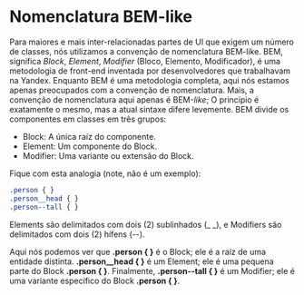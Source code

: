 # Nomenclatura BEM-like

Para maiores e mais inter-relacionadas partes de UI que exigem um número de classes, nós utilizamos a convenção de nomenclatura BEM-like.
BEM, significa _Block_, _Element_, _Modifier_ (Bloco, Elemento, Modificador), é uma metodologia de front-end inventada por desenvolvedores que trabalhavam na Yandex. Enquanto BEM é uma metodologia completa, aqui nós estamos apenas preocupados com a convenção de nomenclatura. Mais, a convenção de nomenclatura aqui apenas é BEM-_like_; O princípio é exatamente o mesmo, mas a atual sintaxe difere levemente.
BEM divide os componentes em classes em três grupos:

- Block: A única raíz do componente.
- Element: Um componente do Block.
- Modifier: Uma variante ou extensão do Block.

Fique com esta analogia (note, não é um exemplo):

```css
.person { }
.person__head { }
.person--tall { }
```

Elements são delimitados com dois (2) sublinhados (_ _), e Modifiers são delimitados com dois (2) hífens (--).

Aqui nós podemos ver que **.person { }** é o Block; ele é a raíz de uma entidade distinta. **.person__head { }** é um Element; ele é uma pequena parte do Block **.person { }**. Finalmente, **.person--tall { }** é um Modifier; ele é uma variante específico do Block **.person { }**.